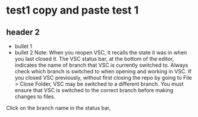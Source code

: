 # test1 copy and paste test 1

## header 2

- bullet 1
- bullet 2
Note: When you reopen VSC, it recalls the state it was in when you last closed it. The VSC status bar, at the bottom of the editor, indicates the name of branch that VSC is currently switched to. Always check which branch is switched to when opening and working in VSC. If you closed VSC previously, without first closing the repo by going to File > Close Folder, VSC may be switched to a different branch. You must ensure that VSC is switched to the correct branch before making changes to files.

Click on the branch name in the status bar, 


